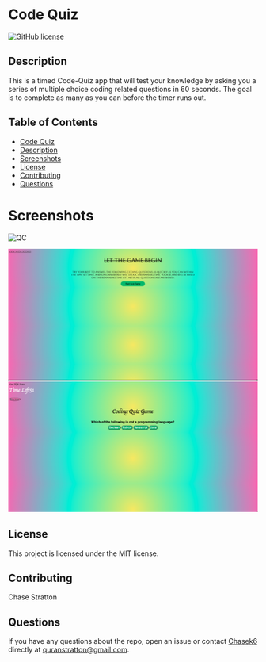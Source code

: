 
# Code Quiz
[![GitHub license](https://img.shields.io/badge/license-MIT-blue.svg)](https://github.com/Chasek6/code-quiz)
## Description
This is a timed Code-Quiz app that will test your knowledge by asking you a series of multiple choice coding related questions in 60 seconds. The goal is to complete as many as you can before the timer runs out. 
## Table of Contents 
  - [Code Quiz](#code-quiz)
  - [Description](#description)
  - [Screenshots](#screenshots)
  - [License](#license)
  - [Contributing](#contributing)
  - [Questions](#questions)




# Screenshots
<img width="1559" alt="QC" src="https://user-images.githubusercontent.com/108581086/192925842-32bb9607-8d71-4501-80e5-363ffbba3f2b.png">

![CQ.png](Assests/CQ.png)
![CQ1.png](Assests/CQ1.png)


## License
This project is licensed under the MIT license.


## Contributing
Chase Stratton  

## Questions
If you have any questions about the repo, open an issue or contact [Chasek6](undefined) directly at quranstratton@gmail.com.
